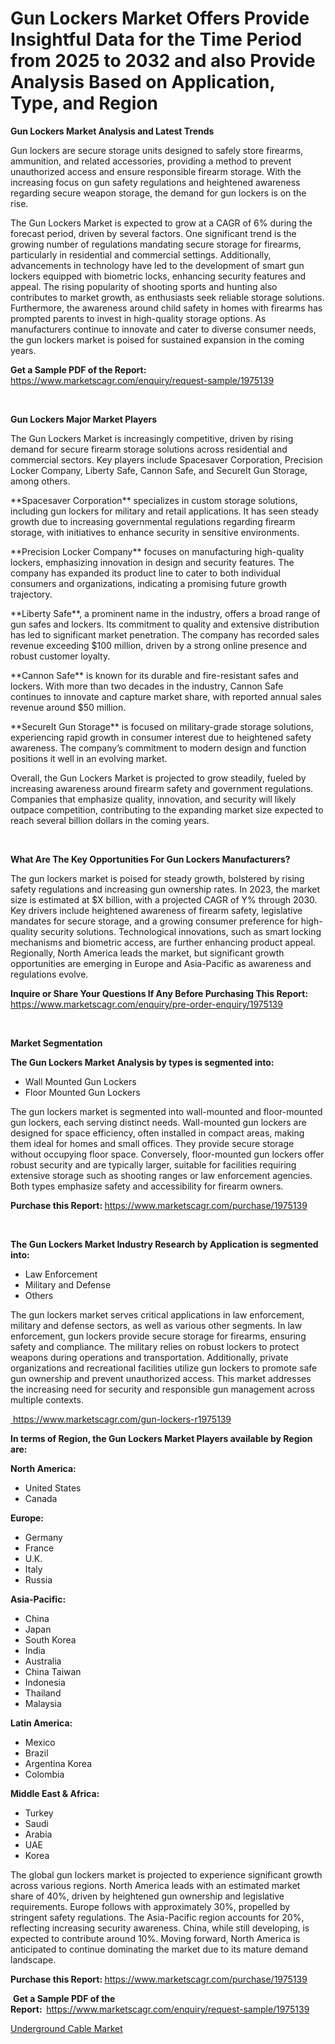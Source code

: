 <p><h1>Gun Lockers Market Offers Provide Insightful Data for the Time Period from 2025 to 2032 and also Provide Analysis Based on Application, Type, and Region</h1></p><p><strong>Gun Lockers Market Analysis and Latest Trends</strong></p>
<p><p>Gun lockers are secure storage units designed to safely store firearms, ammunition, and related accessories, providing a method to prevent unauthorized access and ensure responsible firearm storage. With the increasing focus on gun safety regulations and heightened awareness regarding secure weapon storage, the demand for gun lockers is on the rise.</p><p>The Gun Lockers Market is expected to grow at a CAGR of 6% during the forecast period, driven by several factors. One significant trend is the growing number of regulations mandating secure storage for firearms, particularly in residential and commercial settings. Additionally, advancements in technology have led to the development of smart gun lockers equipped with biometric locks, enhancing security features and appeal. The rising popularity of shooting sports and hunting also contributes to market growth, as enthusiasts seek reliable storage solutions. Furthermore, the awareness around child safety in homes with firearms has prompted parents to invest in high-quality storage options. As manufacturers continue to innovate and cater to diverse consumer needs, the gun lockers market is poised for sustained expansion in the coming years.</p></p>
<p><strong>Get a Sample PDF of the Report:&nbsp;</strong> <a href="https://www.marketscagr.com/enquiry/request-sample/1975139?utm_campaign=2304&utm_medium=2&utm_source=Github&utm_content=ia&utm_term=10042025&utm_id=gun-lockers">https://www.marketscagr.com/enquiry/request-sample/1975139</a></p>
<p>&nbsp;</p>
<p><strong>Gun Lockers Major Market Players</strong></p>
<p><p>The Gun Lockers Market is increasingly competitive, driven by rising demand for secure firearm storage solutions across residential and commercial sectors. Key players include Spacesaver Corporation, Precision Locker Company, Liberty Safe, Cannon Safe, and SecureIt Gun Storage, among others.</p><p>**Spacesaver Corporation** specializes in custom storage solutions, including gun lockers for military and retail applications. It has seen steady growth due to increasing governmental regulations regarding firearm storage, with initiatives to enhance security in sensitive environments. </p><p>**Precision Locker Company** focuses on manufacturing high-quality lockers, emphasizing innovation in design and security features. The company has expanded its product line to cater to both individual consumers and organizations, indicating a promising future growth trajectory.</p><p>**Liberty Safe**, a prominent name in the industry, offers a broad range of gun safes and lockers. Its commitment to quality and extensive distribution has led to significant market penetration. The company has recorded sales revenue exceeding $100 million, driven by a strong online presence and robust customer loyalty.</p><p>**Cannon Safe** is known for its durable and fire-resistant safes and lockers. With more than two decades in the industry, Cannon Safe continues to innovate and capture market share, with reported annual sales revenue around $50 million.</p><p>**SecureIt Gun Storage** is focused on military-grade storage solutions, experiencing rapid growth in consumer interest due to heightened safety awareness. The company’s commitment to modern design and function positions it well in an evolving market.</p><p>Overall, the Gun Lockers Market is projected to grow steadily, fueled by increasing awareness around firearm safety and government regulations. Companies that emphasize quality, innovation, and security will likely outpace competition, contributing to the expanding market size expected to reach several billion dollars in the coming years.</p></p>
<p>&nbsp;</p>
<p><strong>What Are The Key Opportunities For Gun Lockers Manufacturers?</strong></p>
<p><p>The gun lockers market is poised for steady growth, bolstered by rising safety regulations and increasing gun ownership rates. In 2023, the market size is estimated at $X billion, with a projected CAGR of Y% through 2030. Key drivers include heightened awareness of firearm safety, legislative mandates for secure storage, and a growing consumer preference for high-quality security solutions. Technological innovations, such as smart locking mechanisms and biometric access, are further enhancing product appeal. Regionally, North America leads the market, but significant growth opportunities are emerging in Europe and Asia-Pacific as awareness and regulations evolve.</p></p>
<p><strong>Inquire or Share Your Questions If Any Before Purchasing This Report:</strong> <a href="https://www.marketscagr.com/enquiry/pre-order-enquiry/1975139?utm_campaign=2304&utm_medium=2&utm_source=Github&utm_content=ia&utm_term=10042025&utm_id=gun-lockers">https://www.marketscagr.com/enquiry/pre-order-enquiry/1975139</a></p>
<p>&nbsp;</p>
<p><strong>Market Segmentation</strong></p>
<p><strong>The Gun Lockers Market Analysis by types is segmented into:</strong></p>
<p><ul><li>Wall Mounted Gun Lockers</li><li>Floor Mounted Gun Lockers</li></ul></p>
<p><p>The gun lockers market is segmented into wall-mounted and floor-mounted gun lockers, each serving distinct needs. Wall-mounted gun lockers are designed for space efficiency, often installed in compact areas, making them ideal for homes and small offices. They provide secure storage without occupying floor space. Conversely, floor-mounted gun lockers offer robust security and are typically larger, suitable for facilities requiring extensive storage such as shooting ranges or law enforcement agencies. Both types emphasize safety and accessibility for firearm owners.</p></p>
<p><strong>Purchase this Report:&nbsp;</strong><a href="https://www.marketscagr.com/purchase/1975139?utm_campaign=2304&utm_medium=2&utm_source=Github&utm_content=ia&utm_term=10042025&utm_id=gun-lockers">https://www.marketscagr.com/purchase/1975139</a></p>
<p>&nbsp;</p>
<p><strong>The Gun Lockers Market Industry Research by Application is segmented into:</strong></p>
<p><ul><li>Law Enforcement</li><li>Military and Defense</li><li>Others</li></ul></p>
<p><p>The gun lockers market serves critical applications in law enforcement, military and defense sectors, as well as various other segments. In law enforcement, gun lockers provide secure storage for firearms, ensuring safety and compliance. The military relies on robust lockers to protect weapons during operations and transportation. Additionally, private organizations and recreational facilities utilize gun lockers to promote safe gun ownership and prevent unauthorized access. This market addresses the increasing need for security and responsible gun management across multiple contexts.</p></p>
<p><a href="https://www.marketscagr.com/gun-lockers-r1975139?utm_campaign=2304&utm_medium=2&utm_source=Github&utm_content=ia&utm_term=10042025&utm_id=gun-lockers">&nbsp;https://www.marketscagr.com/gun-lockers-r1975139</a></p>
<p><strong>In terms of Region, the Gun Lockers Market Players available by Region are:</strong></p>
<p>
    <p> <strong> North America: </strong>
        <ul>
            <li>United States</li>
            <li>Canada</li>
        </ul>
        </p> 
    <p> <strong> Europe: </strong>
        <ul>
            <li>Germany</li>
            <li>France</li>
            <li>U.K.</li>
            <li>Italy</li>
            <li>Russia</li>
        </ul>
        </p> 
    <p> <strong> Asia-Pacific: </strong>
        <ul>
            <li>China</li>
            <li>Japan</li>
            <li>South Korea</li>
            <li>India</li>
            <li>Australia</li>
            <li>China Taiwan</li>
            <li>Indonesia</li>
            <li>Thailand</li>
            <li>Malaysia</li>
        </ul>
        </p> 
    <p> <strong> Latin America: </strong>
        <ul>
            <li>Mexico</li>
            <li>Brazil</li>
            <li>Argentina Korea</li>
            <li>Colombia</li>
        </ul>
        </p> 
    <p> <strong> Middle East & Africa: </strong>
        <ul>
            <li>Turkey</li>
            <li>Saudi</li>
            <li>Arabia</li>
            <li>UAE</li>
            <li>Korea</li>
        </ul>
    </p>
    </p>
<p><p>The global gun lockers market is projected to experience significant growth across various regions. North America leads with an estimated market share of 40%, driven by heightened gun ownership and legislative requirements. Europe follows with approximately 30%, propelled by stringent safety regulations. The Asia-Pacific region accounts for 20%, reflecting increasing security awareness. China, while still developing, is expected to contribute around 10%. Moving forward, North America is anticipated to continue dominating the market due to its mature demand landscape.</p></p>
<p><strong>Purchase this Report: </strong><a href="https://www.marketscagr.com/purchase/1975139?utm_campaign=2304&utm_medium=2&utm_source=Github&utm_content=ia&utm_term=10042025&utm_id=gun-lockers">https://www.marketscagr.com/purchase/1975139</a></p>
<p>&nbsp;<strong>Get a Sample PDF of the Report:&nbsp;&nbsp;</strong><a href="https://www.marketscagr.com/enquiry/request-sample/1975139?utm_campaign=2304&utm_medium=2&utm_source=Github&utm_content=ia&utm_term=10042025&utm_id=gun-lockers">https://www.marketscagr.com/enquiry/request-sample/1975139</a></p>
<p><strong></strong></p>
<p><p><a href="https://github.com/arneslullapq/Market-Research-Report-List-1/blob/main/underground-cable-market.md?utm_campaign=2304&utm_medium=2&utm_source=Github&utm_content=ia&utm_term=10042025&utm_id=gun-lockers">Underground Cable Market</a></p></p>